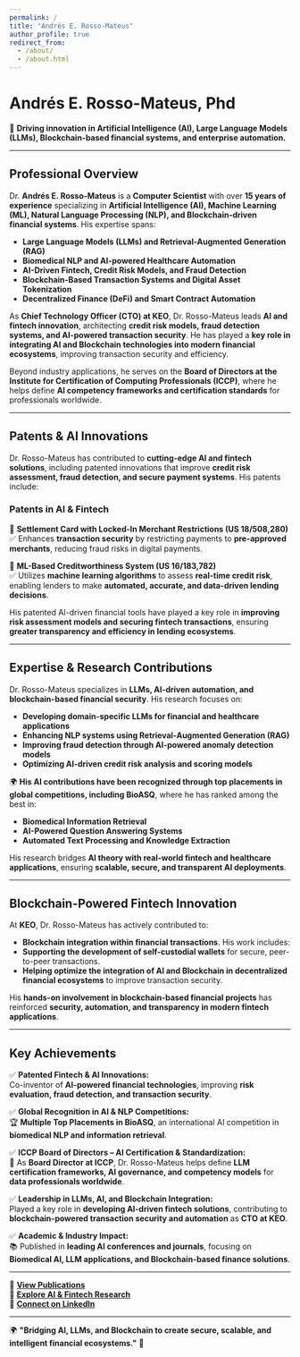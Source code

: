 ```yaml
---
permalink: /
title: "Andrés E. Rosso-Mateus"
author_profile: true
redirect_from: 
  - /about/
  - /about.html
---
```


# **Andrés E. Rosso-Mateus, Phd**  

🚀 **Driving innovation in Artificial Intelligence (AI), Large Language Models (LLMs), Blockchain-based financial systems, and enterprise automation.**  

---

## **Professional Overview**  

Dr. **Andrés E. Rosso-Mateus** is a **Computer Scientist** with over **15 years of experience** specializing in **Artificial Intelligence (AI), Machine Learning (ML), Natural Language Processing (NLP), and Blockchain-driven financial systems**. His expertise spans:
- **Large Language Models (LLMs) and Retrieval-Augmented Generation (RAG)**
- **Biomedical NLP and AI-powered Healthcare Automation**
- **AI-Driven Fintech, Credit Risk Models, and Fraud Detection**
- **Blockchain-Based Transaction Systems and Digital Asset Tokenization**
- **Decentralized Finance (DeFi) and Smart Contract Automation**

As **Chief Technology Officer (CTO) at KEO**, Dr. Rosso-Mateus leads **AI and fintech innovation**, architecting **credit risk models, fraud detection systems, and AI-powered transaction security**. He has played a **key role in integrating AI and Blockchain technologies into modern financial ecosystems**, improving transaction security and efficiency.

Beyond industry applications, he serves on the **Board of Directors at the Institute for Certification of Computing Professionals (ICCP)**, where he helps define **AI competency frameworks and certification standards** for professionals worldwide.

---

## **Patents & AI Innovations**  

Dr. Rosso-Mateus has contributed to **cutting-edge AI and fintech solutions**, including patented innovations that improve **credit risk assessment, fraud detection, and secure payment systems**. His patents include:

### **Patents in AI & Fintech**  
📌 **Settlement Card with Locked-In Merchant Restrictions (US 18/508,280)**  
✅ Enhances **transaction security** by restricting payments to **pre-approved merchants**, reducing fraud risks in digital payments.  

📌 **ML-Based Creditworthiness System (US 16/183,782)**  
✅ Utilizes **machine learning algorithms** to assess **real-time credit risk**, enabling lenders to make **automated, accurate, and data-driven lending decisions**.  

His patented AI-driven financial tools have played a key role in **improving risk assessment models and securing fintech transactions**, ensuring **greater transparency and efficiency in lending ecosystems**.

---

## **Expertise & Research Contributions**  

Dr. Rosso-Mateus specializes in **LLMs, AI-driven automation, and blockchain-based financial security**. His research focuses on:
- **Developing domain-specific LLMs for financial and healthcare applications**  
- **Enhancing NLP systems using Retrieval-Augmented Generation (RAG)**  
- **Improving fraud detection through AI-powered anomaly detection models**  
- **Optimizing AI-driven credit risk analysis and scoring models**  

🌍 **His AI contributions have been recognized through top placements in global competitions, including BioASQ**, where he has ranked among the best in:
- **Biomedical Information Retrieval**
- **AI-Powered Question Answering Systems**
- **Automated Text Processing and Knowledge Extraction**

His research bridges **AI theory with real-world fintech and healthcare applications**, ensuring **scalable, secure, and transparent AI deployments**.

---

## **Blockchain-Powered Fintech Innovation**  

At **KEO**, Dr. Rosso-Mateus has actively contributed to:

- **Blockchain integration within financial transactions**. His work includes:
- **Supporting the development of self-custodial wallets** for secure, peer-to-peer transactions.  
- **Helping optimize the integration of AI and Blockchain in decentralized financial ecosystems** to improve transaction security.  

His **hands-on involvement in blockchain-based financial projects** has reinforced **security, automation, and transparency in modern fintech applications**.

---

## **Key Achievements**  

✅ **Patented Fintech & AI Innovations:**  
Co-inventor of **AI-powered financial technologies**, improving **risk evaluation, fraud detection, and transaction security**.  

✅ **Global Recognition in AI & NLP Competitions:**  
🏆 **Multiple Top Placements in BioASQ**, an international AI competition in **biomedical NLP and information retrieval**.  

✅ **ICCP Board of Directors – AI Certification & Standardization:**  
📌 As **Board Director at ICCP**, Dr. Rosso-Mateus helps define **LLM certification frameworks, AI governance, and competency models** for **data professionals worldwide**.  

✅ **Leadership in LLMs, AI, and Blockchain Integration:**  
Played a key role in **developing AI-driven fintech solutions**, contributing to **blockchain-powered transaction security and automation** as **CTO at KEO**.  

✅ **Academic & Industry Impact:**  
📚 Published in **leading AI conferences and journals**, focusing on **Biomedical AI, LLM applications, and Blockchain-based finance solutions**.  

---

🔗 **[View Publications](#)**  
🔗 **[Explore AI & Fintech Research](#)**  
🔗 **[Connect on LinkedIn](https://linkedin.com/in/andresrosso)**  

---

🌍 **"Bridging AI, LLMs, and Blockchain to create secure, scalable, and intelligent financial ecosystems."** 🚀
